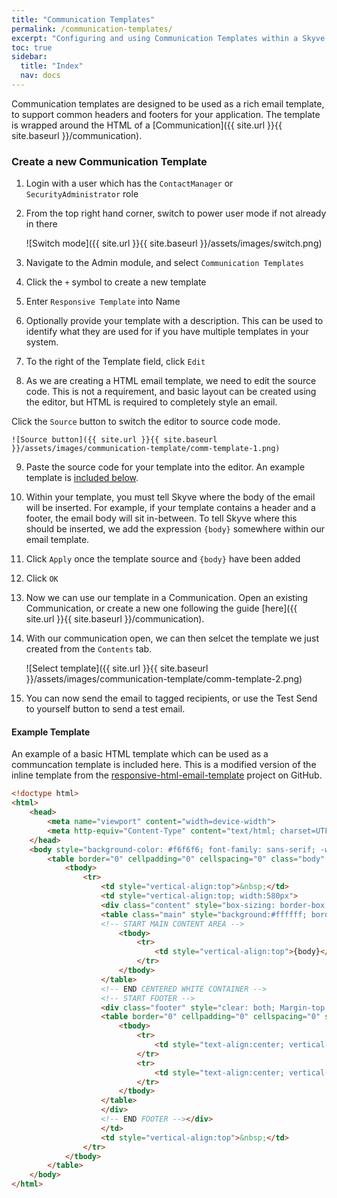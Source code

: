 ```yaml
---
title: "Communication Templates"
permalink: /communication-templates/
excerpt: "Configuring and using Communication Templates within a Skyve application."
toc: true
sidebar:
  title: "Index"
  nav: docs
---
```

Communication templates are designed to be used as a rich email template, to support common headers and footers for your application. The template is wrapped around the HTML of a [Communication]({{ site.url }}{{ site.baseurl }}/communication).

### Create a new Communication Template

1. Login with a user which has the `ContactManager` or `SecurityAdministrator` role
2. From the top right hand corner, switch to power user mode if not already in there

    ![Switch mode]({{ site.url }}{{ site.baseurl }}/assets/images/switch.png)
    
3. Navigate to the Admin module, and select `Communication Templates`
4. Click the `+` symbol to create a new template
5. Enter `Responsive Template` into Name
6. Optionally provide your template with a description. This can be used to identify what they are used for if you have multiple templates in your system.
7. To the right of the Template field, click `Edit`
8. As we are creating a HTML email template, we need to edit the source code. This is not a requirement, and basic layout can be created using the editor, but HTML is required to completely style an email.

Click the `Source` button to switch the editor to source code mode.

    ![Source button]({{ site.url }}{{ site.baseurl }}/assets/images/communication-template/comm-template-1.png)

9. Paste the source code for your template into the editor. An example template is [included below](#example-template).
10. Within your template, you must tell Skyve where the body of the email will be inserted. For example, if your template contains a header and a footer, the email body will sit in-between. To tell Skyve where this should be inserted, we add the expression `{body}` somewhere within our email template.
11. Click `Apply` once the template source and `{body}` have been added
12. Click `OK`
13. Now we can use our template in a Communication. Open an existing Communication, or create a new one following the guide [here]({{ site.url }}{{ site.baseurl }}/communication).
14. With our communication open, we can then selcet the template we just created from the `Contents` tab.

    ![Select template]({{ site.url }}{{ site.baseurl }}/assets/images/communication-template/comm-template-2.png)

15. You can now send the email to tagged recipients, or use the Test Send to yourself button to send a test email.

#### Example Template
An example of a basic HTML template which can be used as a communcation template is included here. This is a modified version of the inline template from the [responsive-html-email-template](https://github.com/leemunroe/responsive-html-email-template) project on GitHub.

```html
<!doctype html>
<html>
    <head>
        <meta name="viewport" content="width=device-width">
        <meta http-equiv="Content-Type" content="text/html; charset=UTF-8">
    </head>
    <body style="background-color: #f6f6f6; font-family: sans-serif; -webkit-font-smoothing: antialiased; font-size: 14px; line-height: 1.4; margin: 0; padding: 0; -ms-text-size-adjust: 100%; -webkit-text-size-adjust: 100%;">
        <table border="0" cellpadding="0" cellspacing="0" class="body" style="background-color:#f6f6f6; border-collapse:separate; mso-table-lspace:0pt; mso-table-rspace:0pt; width:100%">
            <tbody>
                <tr>
                    <td style="vertical-align:top">&nbsp;</td>
                    <td style="vertical-align:top; width:580px">
                    <div class="content" style="box-sizing: border-box; display: block; Margin: 0 auto; max-width: 580px; padding: 10px;">
                    <table class="main" style="background:#ffffff; border-collapse:separate; border-radius:3px; mso-table-lspace:0pt; mso-table-rspace:0pt; width:100%">
                    <!-- START MAIN CONTENT AREA -->
                        <tbody>
                            <tr>
                                <td style="vertical-align:top">{body}</td>
                            </tr>
                        </tbody>
                    </table>
                    <!-- END CENTERED WHITE CONTAINER -->
                    <!-- START FOOTER -->
                    <div class="footer" style="clear: both; Margin-top: 10px; text-align: center; width: 100%;">
                    <table border="0" cellpadding="0" cellspacing="0" style="border-collapse:separate; mso-table-lspace:0pt; mso-table-rspace:0pt; width:100%">
                        <tbody>
                            <tr>
                                <td style="text-align:center; vertical-align:top"><span style="color:#999999; font-size:12px">Company Inc, 123 Fake Street, Springfield OH 45505</span></td>
                            </tr>
                            <tr>
                                <td style="text-align:center; vertical-align:top">Powered by <a href="https://skyve.org" style="color: #999999; font-size: 12px; text-align: center; text-decoration: none;">Skyve</a>.</td>
                            </tr>
                        </tbody>
                    </table>
                    </div>
                    <!-- END FOOTER --></div>
                    </td>
                    <td style="vertical-align:top">&nbsp;</td>
                </tr>
            </tbody>
        </table>
    </body>
</html>
```